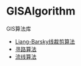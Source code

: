 # GISAlgorithm
GIS算法库

- [Liang-Barsky线裁剪算法](https://github.com/w8r/liang-barsky)
- [寻路算法](https://github.com/anvaka/ngraph.path)
- [流线算法](https://github.com/anvaka/streamlines)